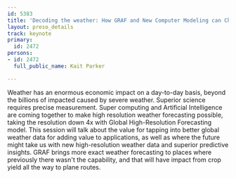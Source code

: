 ```yaml
---
id: 5383
title: 'Decoding the weather: How GRAF and New Computer Modeling can Change Everything'
layout: preso_details
track: keynote
primary:
  id: 2472
persons:
- id: 2472
  full_public_name: Kait Parker

---
```


Weather has an enormous economic impact on a day-to-day basis, beyond the billions of impacted caused by severe weather. Superior science requires precise measurement. Super computing and Artificial Intelligence are coming together to make high resolution weather forecasting possible, taking the resolution down 4x with Global High-Resolution Forecasting model. This session will talk about the value for tapping into better global weather data for adding value to applications, as well as where the future might take us with new high-resolution weather data and superior predictive insights. GRAF brings more exact weather forecasting to places where previously there wasn't the capability, and that will have impact from crop yield all the way to plane routes.